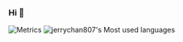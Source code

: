 ### Hi 👋

<!--
**jerrychan807/jerrychan807** is a ✨ _special_ ✨ repository because its `README.md` (this file) appears on your GitHub profile.

Here are some ideas to get you started:

- 🔭 I’m currently working on ...
- 🌱 I’m currently learning ...
- 👯 I’m looking to collaborate on ...
- 🤔 I’m looking for help with ...
- 💬 Ask me about ...
- 📫 How to reach me: ...
- 😄 Pronouns: ...
- ⚡ Fun fact: ...
-->

![Metrics](https://metrics.lecoq.io/jerrychan807?template=classic&base.indepth=false&base.hireable=false&config.timezone=Asia%2FShanghai) 
![jerrychan807's Most used languages](https://github-readme-stats.vercel.app/api/top-langs/?username=jerrychan807&hide=html,assembly,css,scilab,batchfile&layout=compact&hide_border=true&langs_count=10count_private=true&theme=radical&show_icons=true)

